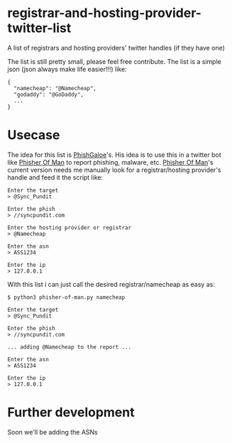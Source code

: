 # registrar-and-hosting-provider-twitter-list
A list of registrars and hosting providers' twitter handles (if they have one)

The list is still pretty small, please feel free contribute. The list is a simple json (json always make life easier!!!) like:

```
{
  "namecheap": "@Namecheap",
  "godaddy": "@GoDaddy",
  ...
}
```

# Usecase
The idea for this list is [PhishGaloe](https://twitter.com/phishgalore/status/1467900400221179913)'s. His idea is to use this in a twitter bot like [Phisher Of Man](https://twitter.com/PhisherOfMan) to report phishing, malware, etc. [Phisher Of Man](https://twitter.com/PhisherOfMan)'s current version needs me manually look for a registrar/hosting provider's handle and feed it the script like:

```
Enter the target
> @Sync_Pundit

Enter the phish
> //syncpundit.com                

Enter the hosting provider or registrar
> @Namecheap

Enter the asn
> ASS1234

Enter the ip
> 127.0.0.1
```

With this list i can just call the desired registrar/namecheap as easy as:

```
$ python3 phisher-of-man.py namecheap

Enter the target
> @Sync_Pundit

Enter the phish
> //syncpundit.com                

... adding @Namecheap to the report ...

Enter the asn
> ASS1234

Enter the ip
> 127.0.0.1
```

# Further development
Soon we'll be adding the ASNs
